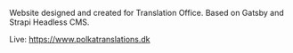Website designed and created for Translation Office. Based on Gatsby and Strapi Headless CMS.

Live: https://www.polkatranslations.dk